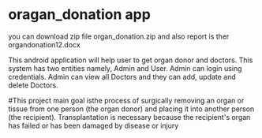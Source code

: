 # oragan_donation app 

 you can download zip file organ_donation.zip 
 and also  report is ther organdonation12.docx



This android application will help user to get organ donor and doctors. This system has two
   entities namely, Admin and User. Admin can login using credentials. Admin can view all
    Doctors and they can add, update and delete Doctors.



    
#This project main goal isthe process of surgically removing an organ or tissue from one
   person (the organ donor) and placing it into another person (the recipient).
   Transplantation is necessary because the recipient's organ has failed or has been damaged by
   disease or injury


